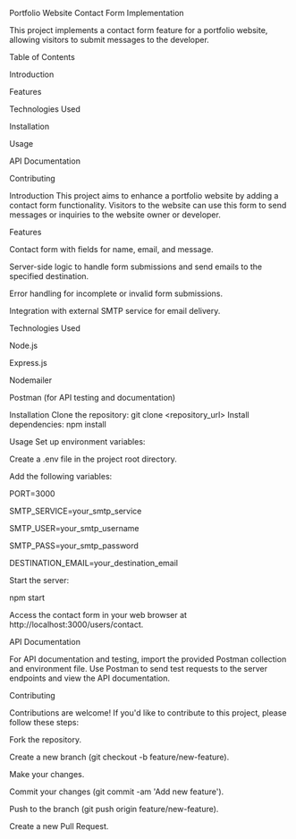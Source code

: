 Portfolio Website Contact Form Implementation

This project implements a contact form feature for a portfolio website, allowing visitors to submit messages to the developer.

Table of Contents

Introduction

Features

Technologies Used

Installation

Usage

API Documentation

Contributing

Introduction
This project aims to enhance a portfolio website by adding a contact form functionality. Visitors to the website can use this form to send messages or inquiries to the website owner or developer.

Features

Contact form with fields for name, email, and message.

Server-side logic to handle form submissions and send emails to the specified destination.

Error handling for incomplete or invalid form submissions.

Integration with external SMTP service for email delivery.

Technologies Used

Node.js

Express.js

Nodemailer

Postman (for API testing and documentation)

Installation
Clone the repository:
git clone <repository_url>
Install dependencies:
npm install

Usage
Set up environment variables:

Create a .env file in the project root directory.

Add the following variables:

PORT=3000

SMTP_SERVICE=your_smtp_service

SMTP_USER=your_smtp_username

SMTP_PASS=your_smtp_password

DESTINATION_EMAIL=your_destination_email

Start the server:

npm start

Access the contact form in your web browser at http://localhost:3000/users/contact.

API Documentation

For API documentation and testing, import the provided Postman collection and environment file. Use Postman to send test requests to the server endpoints and view the API documentation.

Contributing

Contributions are welcome! If you'd like to contribute to this project, please follow these steps:

Fork the repository.

Create a new branch (git checkout -b feature/new-feature).

Make your changes.

Commit your changes (git commit -am 'Add new feature').

Push to the branch (git push origin feature/new-feature).

Create a new Pull Request.

